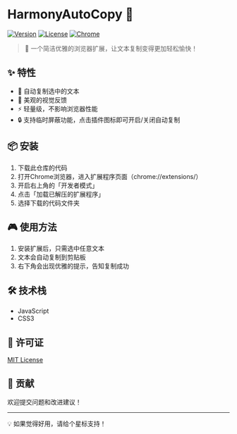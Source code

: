 # HarmonyAutoCopy 🚀

[![Version](https://img.shields.io/badge/version-1.1-blue.svg)]()
[![License](https://img.shields.io/badge/license-MIT-green.svg)]()
[![Chrome](https://img.shields.io/badge/chrome-compatible-brightgreen.svg)]()

> 🎯 一个简洁优雅的浏览器扩展，让文本复制变得更加轻松愉快！

## ✨ 特性

- 🔄 自动复制选中的文本
- 🎨 美观的视觉反馈
- ⚡ 轻量级，不影响浏览器性能
- 🔒 支持临时屏蔽功能，点击插件图标即可开启/关闭自动复制

## 📦 安装

1. 下载此仓库的代码
2. 打开Chrome浏览器，进入扩展程序页面（chrome://extensions/）
3. 开启右上角的「开发者模式」
4. 点击「加载已解压的扩展程序」
5. 选择下载的代码文件夹

## 🎮 使用方法

1. 安装扩展后，只需选中任意文本
2. 文本会自动复制到剪贴板
3. 右下角会出现优雅的提示，告知复制成功

## 🛠️ 技术栈

- JavaScript
- CSS3

## 📝 许可证

[MIT License](LICENSE)

## 🤝 贡献

欢迎提交问题和改进建议！

---

💡 如果觉得好用，请给个星标支持！